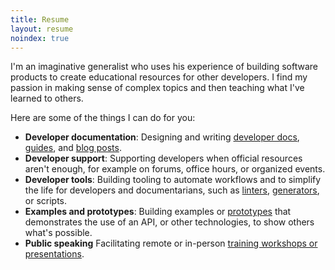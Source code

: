 ```yaml
---
title: Resume
layout: resume
noindex: true
---
```


I'm an imaginative generalist who uses his experience of building software products to create educational resources for other developers. I find my passion in making sense of complex topics and then teaching what I've learned to others.

Here are some of the things I can do for you:

- **Developer documentation**: Designing and writing [developer docs](https://marcus.se.net/obsidian-plugin-docs), [guides](/forum-series-plugin-development), and [blog posts](/writing).
- **Developer support**: Supporting developers when official resources aren't enough, for example on forums, office hours, or organized events.
- **Developer tools**: Building tooling to automate workflows and to simplify the life for developers and documentarians, such as [linters](https://github.com/grafana/plugin-validator), [generators](https://github.com/marcusolsson/json-schema-docs), or scripts.
- **Examples and prototypes**: Building examples or [prototypes](/projects) that demonstrates the use of an API, or other technologies, to show others what's possible.
- **Public speaking** Facilitating remote or in-person [training workshops or presentations](/speaking).
